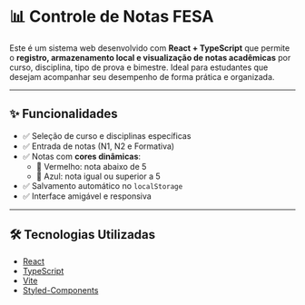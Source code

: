 # 📊 Controle de Notas FESA

Este é um sistema web desenvolvido com **React + TypeScript** que permite o **registro, armazenamento local e visualização de notas acadêmicas** por curso, disciplina, tipo de prova e bimestre. Ideal para estudantes que desejam acompanhar seu desempenho de forma prática e organizada.

---

## ✨ Funcionalidades

- ✅ Seleção de curso e disciplinas específicas
- ✅ Entrada de notas (N1, N2 e Formativa)
- ✅ Notas com **cores dinâmicas**:
  - 🔴 Vermelho: nota abaixo de 5
  - 🔵 Azul: nota igual ou superior a 5
- ✅ Salvamento automático no `localStorage`
- ✅ Interface amigável e responsiva

---

## 🛠️ Tecnologias Utilizadas

- [React](https://reactjs.org/)
- [TypeScript](https://www.typescriptlang.org/)
- [Vite](https://vitejs.dev/)
- [Styled-Components](https://styled-components.com/)
